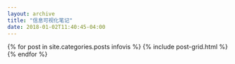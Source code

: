 ```yaml
---
layout: archive
title: "信息可视化笔记"
date: 2018-01-02T11:40:45-04:00
---
```


<div class="tiles">
{% for post in site.categories.posts infovis %}
	{% include post-grid.html %}
{% endfor %}
</div><!-- /.tiles -->
